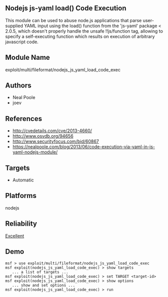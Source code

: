 ## Nodejs js-yaml load() Code Execution

This module can be used to abuse node.js applications that 
parse user-supplied YAML input using the load() function 
from the 'js-yaml' package < 2.0.5, which doesn't properly 
handle the unsafe !!js/function tag, allowing to specify a 
self-executing function which results on execution of 
arbitrary javascript code.


## Module Name
exploit/multi/fileformat/nodejs_js_yaml_load_code_exec

## Authors
* Neal Poole
* joev


## References
* http://cvedetails.com/cve/2013-4660/
* http://www.osvdb.org/94656
* http://www.securityfocus.com/bid/60867
* https://nealpoole.com/blog/2013/06/code-execution-via-yaml-in-js-yaml-nodejs-module/



## Targets
* Automatic


## Platforms
nodejs

## Reliability
[Excellent](https://github.com/rapid7/metasploit-framework/wiki/Exploit-Ranking)

## Demo

```
msf > use exploit/multi/fileformat/nodejs_js_yaml_load_code_exec
msf exploit(nodejs_js_yaml_load_code_exec) > show targets
   ... a list of targets ...
msf exploit(nodejs_js_yaml_load_code_exec) > set TARGET <target-id>
msf exploit(nodejs_js_yaml_load_code_exec) > show options
   ... show and set options ...
msf exploit(nodejs_js_yaml_load_code_exec) > run
```
    
    